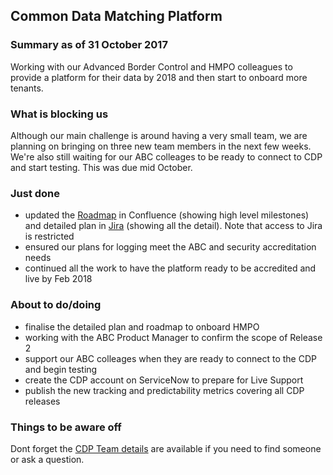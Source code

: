 ## Common Data Matching Platform

### Summary as of 31 October 2017
Working with our Advanced Border Control and HMPO colleagues to provide a platform for their data by 2018 and then start to onboard more tenants.

### What is blocking us
Although our main challenge is around having a very small team, we are planning on bringing on three new team members in the next few weeks.
We're also still waiting for our ABC colleages to be ready to connect to CDP and start testing. This was due mid October.

### Just done
- updated the [Roadmap](https://collaboration.homeoffice.gov.uk/display/CDP/A.+Roadmap) in Confluence (showing high level milestones) and detailed plan in [Jira](https://jira.digital.homeoffice.gov.uk/secure/Dashboard.jspa?selectPageId=13201) (showing all the detail). Note that  access to Jira is restricted
- ensured our plans for logging meet the ABC and security accreditation needs
- continued all the work to have the platform ready to be accredited and live by Feb 2018

### About to do/doing
- finalise the detailed plan and roadmap to onboard HMPO
- working with the ABC Product Manager to confirm the scope of Release 2
- support our ABC colleages when they are ready to connect to the CDP and begin testing
- create the CDP account on ServiceNow to prepare for Live Support
- publish the new tracking and predictability metrics covering all CDP releases

### Things to be aware off
Dont forget the [CDP Team details](https://collaboration.homeoffice.gov.uk/display/CDP/A.+Team) are available if you need to find someone or ask a question.
